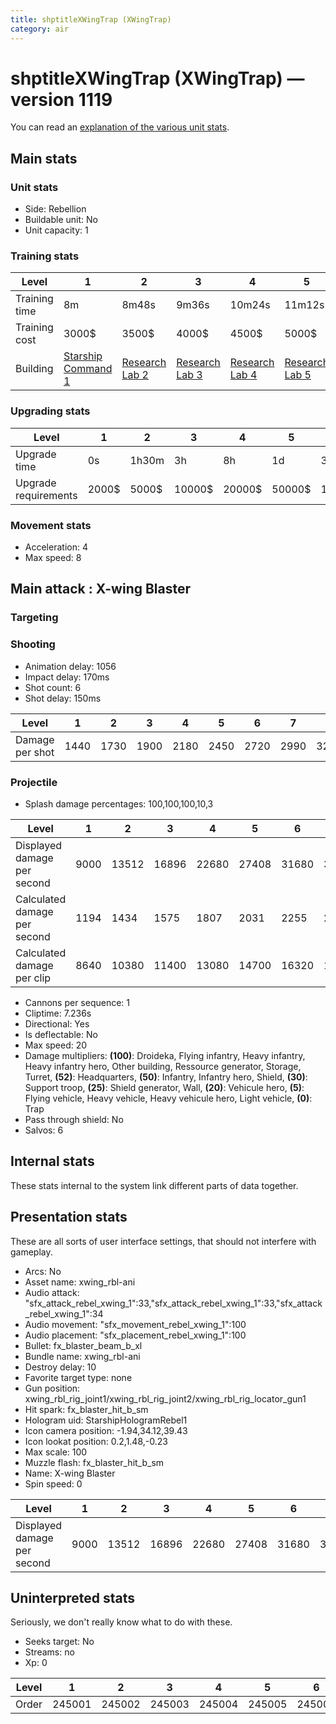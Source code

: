 ```yaml
---
title: shptitleXWingTrap (XWingTrap)
category: air
---
```


# shptitleXWingTrap (XWingTrap) — version 1119

You can read an [explanation  of the various unit stats](unitexplained.md).

## Main stats

### Unit stats

  * Side: Rebellion
  * Buildable unit: No
  * Unit capacity: 1

### Training stats

|Level        |1                                           |2                                     |3                                     |4                                     |5                                     |6                                     |7                                     |8                                     |9                                     |10                                     |
|-------------|--------------------------------------------|--------------------------------------|--------------------------------------|--------------------------------------|--------------------------------------|--------------------------------------|--------------------------------------|--------------------------------------|--------------------------------------|---------------------------------------|
|Training time|8m                                          |8m48s                                 |9m36s                                 |10m24s                                |11m12s                                |12m                                   |12m48s                                |13m36s                                |14m24s                                |15m                                    |
|Training cost|3000$                                       |3500$                                 |4000$                                 |4500$                                 |5000$                                 |5500$                                 |6000$                                 |6500$                                 |7000$                                 |7500$                                  |
|Building     |[Starship Command 1](rebelFleetCommand.html)|[Research Lab 2](rebelOffenseLab.html)|[Research Lab 3](rebelOffenseLab.html)|[Research Lab 4](rebelOffenseLab.html)|[Research Lab 5](rebelOffenseLab.html)|[Research Lab 6](rebelOffenseLab.html)|[Research Lab 7](rebelOffenseLab.html)|[Research Lab 8](rebelOffenseLab.html)|[Research Lab 9](rebelOffenseLab.html)|[Research Lab 10](rebelOffenseLab.html)|


### Upgrading stats

|Level               |1    |2    |3     |4     |5     |6      |7      |8      |9       |10      |
|--------------------|-----|-----|------|------|------|-------|-------|-------|--------|--------|
|Upgrade time        |0s   |1h30m|3h    |8h    |1d    |3d     |5d     |1w     |1w3d    |2w      |
|Upgrade requirements|2000$|5000$|10000$|20000$|50000$|135000$|225000$|450000$|1500000$|2500000$|


### Movement stats

  * Acceleration: 4
  * Max speed: 8

## Main attack : X-wing Blaster

### Targeting


### Shooting

  * Animation delay: 1056
  * Impact delay: 170ms
  * Shot count: 6
  * Shot delay: 150ms

|Level          |1   |2   |3   |4   |5   |6   |7   |8   |9   |10  |
|---------------|----|----|----|----|----|----|----|----|----|----|
|Damage per shot|1440|1730|1900|2180|2450|2720|2990|3260|3540|4080|


### Projectile

  * Splash damage percentages: 100,100,100,10,3

|Level                       |1   |2    |3    |4    |5    |6    |7    |8    |9    |10   |
|----------------------------|----|-----|-----|-----|-----|-----|-----|-----|-----|-----|
|Displayed damage per second |9000|13512|16896|22680|27408|31680|36240|40200|45216|49632|
|Calculated damage per second|1194|1434 |1575 |1807 |2031 |2255 |2479 |2703 |2935 |3383 |
|Calculated damage per clip  |8640|10380|11400|13080|14700|16320|17940|19560|21240|24480|


  * Cannons per sequence: 1
  * Cliptime: 7.236s
  * Directional: Yes
  * Is deflectable: No
  * Max speed: 20
  * Damage multipliers: **(100)**: Droideka, Flying infantry, Heavy infantry, Heavy infantry hero, Other building, Ressource generator, Storage, Turret, **(52)**: Headquarters, **(50)**: Infantry, Infantry hero, Shield, **(30)**: Support troop, **(25)**: Shield generator, Wall, **(20)**: Vehicule hero, **(5)**: Flying vehicle, Heavy vehicle, Heavy vehicule hero, Light vehicle, **(0)**: Trap
  * Pass through shield: No
  * Salvos: 6

## Internal stats

These stats internal to the system link different parts of data together.


## Presentation stats

These are all sorts of user interface settings, that should not interfere with gameplay.

  * Arcs: No
  * Asset name: xwing_rbl-ani
  * Audio attack: "sfx_attack_rebel_xwing_1":33,"sfx_attack_rebel_xwing_1":33,"sfx_attack_rebel_xwing_1":34
  * Audio movement: "sfx_movement_rebel_xwing_1":100
  * Audio placement: "sfx_placement_rebel_xwing_1":100
  * Bullet: fx_blaster_beam_b_xl
  * Bundle name: xwing_rbl-ani
  * Destroy delay: 10
  * Favorite target type: none
  * Gun position: xwing_rbl_rig_joint1/xwing_rbl_rig_joint2/xwing_rbl_rig_locator_gun1
  * Hit spark: fx_blaster_hit_b_sm
  * Hologram uid: StarshipHologramRebel1
  * Icon camera position: -1.94,34.12,39.43
  * Icon lookat position: 0.2,1.48,-0.23
  * Max scale: 100
  * Muzzle flash: fx_blaster_hit_b_sm
  * Name: X-wing Blaster
  * Spin speed: 0

|Level                      |1   |2    |3    |4    |5    |6    |7    |8    |9    |10   |
|---------------------------|----|-----|-----|-----|-----|-----|-----|-----|-----|-----|
|Displayed damage per second|9000|13512|16896|22680|27408|31680|36240|40200|45216|49632|


## Uninterpreted stats

Seriously, we don't really know what to do with these.

  * Seeks target: No
  * Streams: no
  * Xp: 0

|Level|1     |2     |3     |4     |5     |6     |7     |8     |9     |10    |
|-----|------|------|------|------|------|------|------|------|------|------|
|Order|245001|245002|245003|245004|245005|245006|245007|245008|245009|245010|


